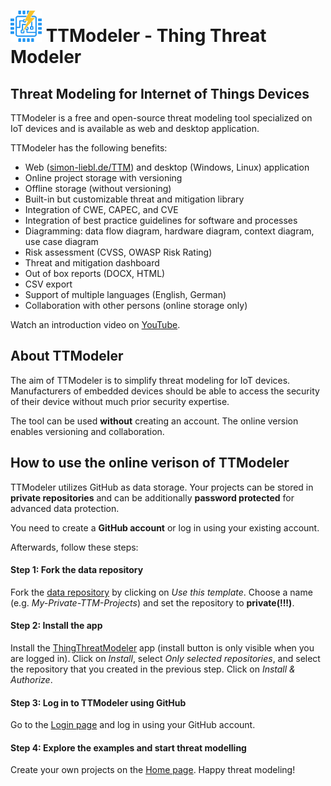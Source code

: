 # <img src="https://github.com/SecSimon/TTM/blob/main/src/assets/icons/favicon.192x192.png?raw=true" alt="logo" style="width:50px;"/> TTModeler - Thing Threat Modeler

## Threat Modeling for Internet of Things Devices

TTModeler is a free and open-source threat modeling tool specialized on IoT devices and is available as web and desktop application.

TTModeler has the following benefits:
- Web ([simon-liebl.de/TTM](https://www.simon-liebl.de/TTM)) and desktop (Windows, Linux) application
- Online project storage with versioning
- Offline storage (without versioning)
- Built-in but customizable threat and mitigation library
- Integration of CWE, CAPEC, and CVE
- Integration of best practice guidelines for software and processes
- Diagramming: data flow diagram, hardware diagram, context diagram, use case diagram
- Risk assessment (CVSS, OWASP Risk Rating)
- Threat and mitigation dashboard
- Out of box reports (DOCX, HTML)
- CSV export
- Support of multiple languages (English, German)
- Collaboration with other persons (online storage only)

Watch an introduction video on [YouTube](https://youtube.com/playlist?list=PLSMRtuVN409fB35RLljjg3jNkVJbLIP1u).

## About TTModeler

The aim of TTModeler is to simplify threat modeling for IoT devices. Manufacturers of embedded devices should be able to access the security of their device without much prior security expertise. 

The tool can be used **without** creating an account. The online version enables versioning and collaboration.   

## How to use the online verison of TTModeler

TTModeler utilizes GitHub as data storage. Your projects can be stored in **private repositories** and can be additionally **password protected** for advanced data protection.

You need to create a **GitHub account** or log in using your existing account.

Afterwards, follow these steps:

#### Step 1: Fork the data repository 
Fork the [data repository](https://github.com/SecSimon/TTM-data) by clicking on _Use this template_. Choose a name (e.g. _My-Private-TTM-Projects_) and set the repository to **private(!!!)**.

#### Step 2: Install the app
Install the [ThingThreatModeler](https://github.com/apps/thingthreatmodeler) app (install button is only visible when you are logged in). Click on _Install_, select _Only selected repositories_, and select the repository that you created in the previous step. Click on _Install & Authorize_.

#### Step 3: Log in to TTModeler using GitHub 
Go to the [Login page](https://www.simon-liebl.de/TTM/login) and log in using your GitHub account. 

#### Step 4: Explore the examples and start threat modelling
Create your own projects on the [Home page](https://www.simon-liebl.de/TTM/home). Happy threat modeling!
